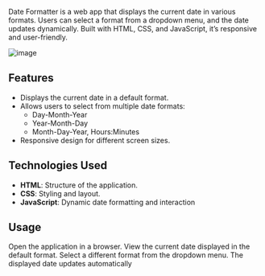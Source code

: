 Date Formatter is a web app that displays the current date in various formats. Users can select a format from a dropdown menu, and the date updates dynamically. Built with HTML, CSS, and JavaScript, it’s responsive and user-friendly.

![image](https://github.com/user-attachments/assets/b4809666-9d40-4f68-a19a-f5bd82571786)


## Features
- Displays the current date in a default format.
- Allows users to select from multiple date formats:
  - Day-Month-Year
  - Year-Month-Day
  - Month-Day-Year, Hours:Minutes
- Responsive design for different screen sizes.

## Technologies Used
- **HTML**: Structure of the application.
- **CSS**: Styling and layout.
- **JavaScript**: Dynamic date formatting and interaction

## Usage
Open the application in a browser.
View the current date displayed in the default format.
Select a different format from the dropdown menu.
The displayed date updates automatically
